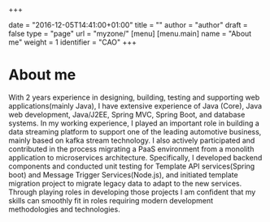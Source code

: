 +++

date = "2016-12-05T14:41:00+01:00"
title = ""
author = "author"
draft = false
type = "page"
url = "myzone/"
[menu]
     [menu.main]
        name = "About me"
        weight = 1
        identifier = "CAO"
+++


# About me

With 2 years experience in designing, building, testing and supporting web applications(mainly Java), I have extensive experience of Java (Core), Java web development, Java/J2EE, Spring MVC, Spring Boot, and database systems. In my working experience, I played an important role in building a data streaming platform to support one of the leading automotive business, mainly based on kafka stream technology. I also actively participated and contributed in the process migrating a PaaS environment from a monolith application to microservices architecture. Specifically, I developed backend components and conducted unit testing for Template API services(Spring boot) and Message Trigger Services(Node.js), and initiated template migration project to migrate legacy data to adapt to the new services. Through playing roles in developing those projects I am confident that my skills can smoothly fit in roles requiring modern development methodologies and technologies.
